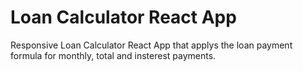 # Loan Calculator React App

Responsive Loan Calculator React App that applys the loan payment formula for monthly, total and insterest payments.
